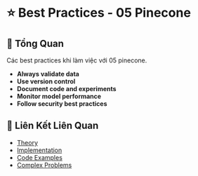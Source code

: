 # ⭐ Best Practices - 05 Pinecone

## 🎯 Tổng Quan

Các best practices khi làm việc với 05 pinecone.

- **Always validate data**
- **Use version control**
- **Document code and experiments**
- **Monitor model performance**
- **Follow security best practices**

## 🔗 Liên Kết Liên Quan

- [Theory](./THEORY_05_pinecone.md)
- [Implementation](./IMPLEMENTATION_05_pinecone.md)
- [Code Examples](./CODE_EXAMPLES_05_pinecone.md)
- [Complex Problems](./COMPLEX_PROBLEMS.md)
